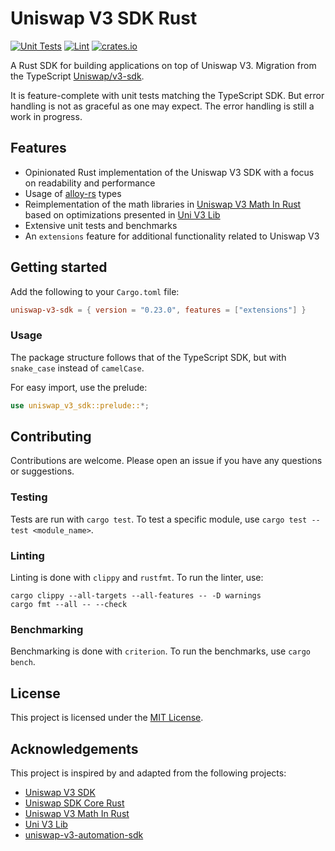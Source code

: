 # Uniswap V3 SDK Rust

[![Unit Tests](https://github.com/shuhuiluo/uniswap-v3-sdk-rs/actions/workflows/rust.yml/badge.svg)](https://github.com/shuhuiluo/uniswap-v3-sdk-rs/actions/workflows/rust.yml)
[![Lint](https://github.com/shuhuiluo/uniswap-v3-sdk-rs/actions/workflows/lint.yml/badge.svg)](https://github.com/shuhuiluo/uniswap-v3-sdk-rs/actions/workflows/lint.yml)
[![crates.io](https://img.shields.io/crates/v/uniswap-v3-sdk.svg)](https://crates.io/crates/uniswap-v3-sdk)

A Rust SDK for building applications on top of Uniswap V3. Migration from the
TypeScript [Uniswap/v3-sdk](https://github.com/Uniswap/v3-sdk).

It is feature-complete with unit tests matching the TypeScript SDK. But error handling is not as graceful as one may
expect. The error handling is still a work in progress.

## Features

- Opinionated Rust implementation of the Uniswap V3 SDK with a focus on readability and performance
- Usage of [alloy-rs](https://github.com/alloy-rs) types
- Reimplementation of the math libraries in [Uniswap V3 Math In Rust](https://github.com/0xKitsune/uniswap-v3-math)
  based on optimizations presented in [Uni V3 Lib](https://github.com/Aperture-Finance/uni-v3-lib)
- Extensive unit tests and benchmarks
- An `extensions` feature for additional functionality related to Uniswap V3

## Getting started

Add the following to your `Cargo.toml` file:

```toml
uniswap-v3-sdk = { version = "0.23.0", features = ["extensions"] }
```

### Usage

The package structure follows that of the TypeScript SDK, but with `snake_case` instead of `camelCase`.

For easy import, use the prelude:

```rust
use uniswap_v3_sdk::prelude::*;
```

## Contributing

Contributions are welcome. Please open an issue if you have any questions or suggestions.

### Testing

Tests are run with `cargo test`. To test a specific module, use `cargo test --test <module_name>`.

### Linting

Linting is done with `clippy` and `rustfmt`. To run the linter, use:

```shell
cargo clippy --all-targets --all-features -- -D warnings
cargo fmt --all -- --check
```

### Benchmarking

Benchmarking is done with `criterion`. To run the benchmarks, use `cargo bench`.

## License

This project is licensed under the [MIT License](LICENSE).

## Acknowledgements

This project is inspired by and adapted from the following projects:

- [Uniswap V3 SDK](https://github.com/Uniswap/v3-sdk)
- [Uniswap SDK Core Rust](https://github.com/malik672/uniswap-sdk-core-rust)
- [Uniswap V3 Math In Rust](https://github.com/0xKitsune/uniswap-v3-math)
- [Uni V3 Lib](https://github.com/Aperture-Finance/uni-v3-lib)
- [uniswap-v3-automation-sdk](https://github.com/Aperture-Finance/uniswap-v3-automation-sdk)
